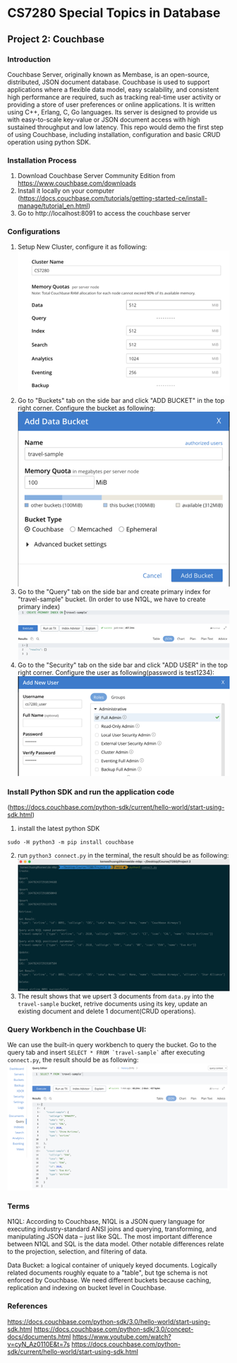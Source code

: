 # CS7280 Special Topics in Database
## Project 2: Couchbase

### Introduction
Couchbase Server, originally known as Membase, is an open-source, distributed, JSON document database. Couchbase is used to support applications where a flexible data model, easy scalability, and consistent high performance are required, such as tracking real-time user activity or providing a store of user preferences or online applications. It is written using C++, Erlang, C, Go languages. Its server is designed to provide us with easy-to-scale key-value or JSON document access with high sustained throughput and low latency. This repo would demo the first step of using Couchbase, including installation, configuration and basic CRUD operation using python SDK.

### Installation Process
1. Download Couchbase Server Community Edition from https://www.couchbase.com/downloads
2. Install it locally on your computer (https://docs.couchbase.com/tutorials/getting-started-ce/install-manage/tutorial_en.html)
3. Go to http://localhost:8091 to access the couchbase server

### Configurations
1. Setup New Cluster, configure it as following:
![Configurations](/images/cluster-configuration.png)
2. Go to "Buckets" tab on the side bar and click "ADD BUCKET" in the top right corner. Configure the bucket as following:
![Bucket Configurations](/images/bucket-configuration.png)
3. Go to the "Query" tab on the side bar and create primary index for "travel-sample" bucket. (In order to use N1QL, we have to create primary index)
![Create Primary Index](/images/create-primary-index.png)
4. Go to the "Security" tab on the side bar and click "ADD USER" in the top right corner. Configure the user as following(password is test1234): 
![Add User](/images/user-configuration.png)

### Install Python SDK and run the application code
(https://docs.couchbase.com/python-sdk/current/hello-world/start-using-sdk.html)

1. install the latest python SDK 
```
sudo -H python3 -m pip install couchbase
``` 
2. run `python3 connect.py` in the terminal, the result should be as following:
![Result](/images/result.png)
3. The result shows that we upsert 3 documents from `data.py` into the `travel-sample` bucket, retrive documents using its key, update an existing document and delete 1 document(CRUD operations).

### Query Workbench in the Couchbase UI:
We can use the built-in query workbench to query the bucket. Go to the query tab and insert `` SELECT * FROM `travel-sample` `` after executing `connect.py`, the result should be as following:
![Query Workbench](/images/query-workbench.png)


### Terms

N1QL:
According to Couchbase, N1QL is a JSON query language for executing industry-standard ANSI joins and querying, transforming, and manipulating JSON data – just like SQL.
The most important difference between N1QL and SQL is the data model. Other notable differences relate to the projection, selection, and filtering of data.

Data Bucket: a logical container of uniquely keyed documents. Logically related documents roughly equate to a "table", but tge schema is not enforced by Couchbase. We need different buckets because caching, replication and indexing on bucket level in Couchbase.

### References

https://docs.couchbase.com/python-sdk/3.0/hello-world/start-using-sdk.html
https://docs.couchbase.com/python-sdk/3.0/concept-docs/documents.html
https://www.youtube.com/watch?v=cyN_Az0110E&t=7s
https://docs.couchbase.com/python-sdk/current/hello-world/start-using-sdk.html

